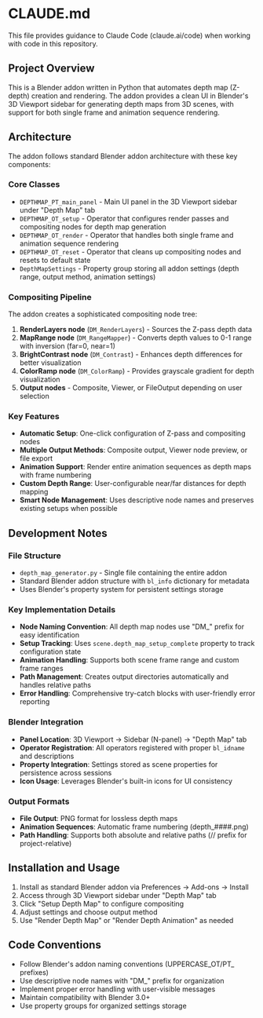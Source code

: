 # CLAUDE.md

This file provides guidance to Claude Code (claude.ai/code) when working with code in this repository.

## Project Overview

This is a Blender addon written in Python that automates depth map (Z-depth) creation and rendering. The addon provides a clean UI in Blender's 3D Viewport sidebar for generating depth maps from 3D scenes, with support for both single frame and animation sequence rendering.

## Architecture

The addon follows standard Blender addon architecture with these key components:

### Core Classes

- `DEPTHMAP_PT_main_panel` - Main UI panel in the 3D Viewport sidebar under "Depth Map" tab
- `DEPTHMAP_OT_setup` - Operator that configures render passes and compositing nodes for depth map generation
- `DEPTHMAP_OT_render` - Operator that handles both single frame and animation sequence rendering
- `DEPTHMAP_OT_reset` - Operator that cleans up compositing nodes and resets to default state
- `DepthMapSettings` - Property group storing all addon settings (depth range, output method, animation settings)

### Compositing Pipeline

The addon creates a sophisticated compositing node tree:
1. **RenderLayers node** (`DM_RenderLayers`) - Sources the Z-pass depth data
2. **MapRange node** (`DM_RangeMapper`) - Converts depth values to 0-1 range with inversion (far=0, near=1)
3. **BrightContrast node** (`DM_Contrast`) - Enhances depth differences for better visualization
4. **ColorRamp node** (`DM_ColorRamp`) - Provides grayscale gradient for depth visualization
5. **Output nodes** - Composite, Viewer, or FileOutput depending on user selection

### Key Features

- **Automatic Setup**: One-click configuration of Z-pass and compositing nodes
- **Multiple Output Methods**: Composite output, Viewer node preview, or file export
- **Animation Support**: Render entire animation sequences as depth maps with frame numbering
- **Custom Depth Range**: User-configurable near/far distances for depth mapping
- **Smart Node Management**: Uses descriptive node names and preserves existing setups when possible

## Development Notes

### File Structure
- `depth_map_generator.py` - Single file containing the entire addon
- Standard Blender addon structure with `bl_info` dictionary for metadata
- Uses Blender's property system for persistent settings storage

### Key Implementation Details

- **Node Naming Convention**: All depth map nodes use "DM_" prefix for easy identification
- **Setup Tracking**: Uses `scene.depth_map_setup_complete` property to track configuration state
- **Animation Handling**: Supports both scene frame range and custom frame ranges
- **Path Management**: Creates output directories automatically and handles relative paths
- **Error Handling**: Comprehensive try-catch blocks with user-friendly error reporting

### Blender Integration

- **Panel Location**: 3D Viewport → Sidebar (N-panel) → "Depth Map" tab
- **Operator Registration**: All operators registered with proper `bl_idname` and descriptions
- **Property Integration**: Settings stored as scene properties for persistence across sessions
- **Icon Usage**: Leverages Blender's built-in icons for UI consistency

### Output Formats

- **File Output**: PNG format for lossless depth maps
- **Animation Sequences**: Automatic frame numbering (depth_####.png)
- **Path Handling**: Supports both absolute and relative paths (// prefix for project-relative)

## Installation and Usage

1. Install as standard Blender addon via Preferences → Add-ons → Install
2. Access through 3D Viewport sidebar under "Depth Map" tab
3. Click "Setup Depth Map" to configure compositing
4. Adjust settings and choose output method
5. Use "Render Depth Map" or "Render Depth Animation" as needed

## Code Conventions

- Follow Blender's addon naming conventions (UPPERCASE_OT/PT_ prefixes)
- Use descriptive node names with "DM_" prefix for organization
- Implement proper error handling with user-visible messages
- Maintain compatibility with Blender 3.0+
- Use property groups for organized settings storage